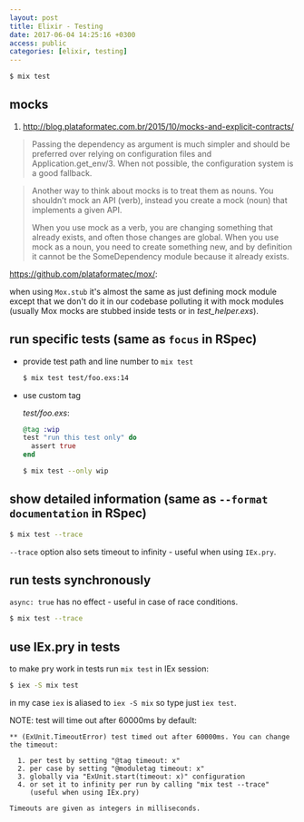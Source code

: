 ```yaml
---
layout: post
title: Elixir - Testing
date: 2017-06-04 14:25:16 +0300
access: public
categories: [elixir, testing]
---
```


<!-- more -->

```sh
$ mix test
```

## mocks

1. <http://blog.plataformatec.com.br/2015/10/mocks-and-explicit-contracts/>

> Passing the dependency as argument is much simpler and should be
> preferred over relying on configuration files and Application.get_env/3.
> When not possible, the configuration system is a good fallback.

> Another way to think about mocks is to treat them as nouns.
> You shouldn’t mock an API (verb), instead you create a mock
> (noun) that implements a given API.
>
> When you use mock as a verb, you are changing something that
> already exists, and often those changes are global.
> When you use mock as a noun, you need to create something new,
> and by definition it cannot be the SomeDependency module because
> it already exists.

<https://github.com/plataformatec/mox/>:

when using `Mox.stub` it's almost the same as just defining mock module
except that we don't do it in our codebase polluting it with mock modules
(usually Mox mocks are stubbed inside tests or in _test_helper.exs_).

## run specific tests (same as `focus` in RSpec)

- provide test path and line number to `mix test`

  ```sh
  $ mix test test/foo.exs:14
  ```

- use custom tag

  _test/foo.exs_:

  ```elixir
  @tag :wip
  test "run this test only" do
    assert true
  end
  ```

  ```sh
  $ mix test --only wip
  ```

## show detailed information (same as `--format documentation` in RSpec)

```sh
$ mix test --trace
```

`--trace` option also sets timeout to infinity - useful when using `IEx.pry`.

## run tests synchronously

`async: true` has no effect - useful in case of race conditions.

```sh
$ mix test --trace
```

## use IEx.pry in tests

to make pry work in tests run `mix test` in IEx session:

```sh
$ iex -S mix test
```

in my case `iex` is aliased to `iex -S mix` so type just `iex test`.

NOTE: test will time out after 60000ms by default:

```
** (ExUnit.TimeoutError) test timed out after 60000ms. You can change the timeout:

  1. per test by setting "@tag timeout: x"
  2. per case by setting "@moduletag timeout: x"
  3. globally via "ExUnit.start(timeout: x)" configuration
  4. or set it to infinity per run by calling "mix test --trace"
     (useful when using IEx.pry)

Timeouts are given as integers in milliseconds.
```
